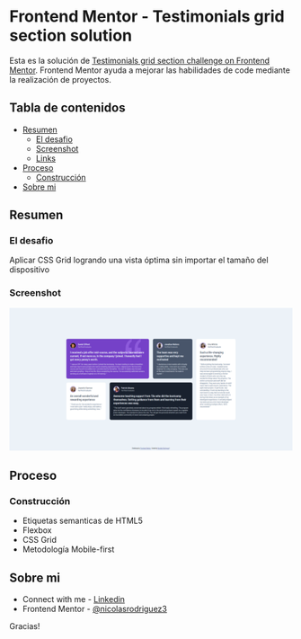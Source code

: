 # Frontend Mentor - Testimonials grid section solution

Esta es la solución de [Testimonials grid section challenge on Frontend Mentor](https://www.frontendmentor.io/challenges/testimonials-grid-section-Nnw6J7Un7). Frontend Mentor ayuda a mejorar las habilidades de code mediante la realización de proyectos.

## Tabla de contenidos

- [Resumen](#Resumen)
  - [El desafio](#El-desafio)
  - [Screenshot](#screenshot)
  - [Links](#links)
- [Proceso](#Proceso)
  - [Construcción](#Construcción)
- [Sobre mi](#Sobre-mi)

## Resumen

### El desafio

Aplicar CSS Grid logrando una vista óptima sin importar el tamaño del dispositivo

### Screenshot

![](./screenshot.png)


## Proceso

### Construcción

- Etiquetas semanticas de HTML5
- Flexbox
- CSS Grid
- Metodología Mobile-first 

## Sobre mi

- Connect with me - [Linkedin](https://www.linkedin.com/in/nirodriguez/)
- Frontend Mentor - [@nicolasrodriguez3](https://www.frontendmentor.io/profile/nicolasrodriguez3)

Gracias!
